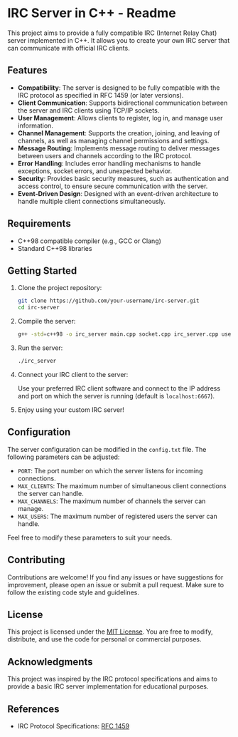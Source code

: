 # IRC Server in C++ - Readme

This project aims to provide a fully compatible IRC (Internet Relay Chat) server implemented in C++. It allows you to create your own IRC server that can communicate with official IRC clients.

## Features

- **Compatibility**: The server is designed to be fully compatible with the IRC protocol as specified in RFC 1459 (or later versions).
- **Client Communication**: Supports bidirectional communication between the server and IRC clients using TCP/IP sockets.
- **User Management**: Allows clients to register, log in, and manage user information.
- **Channel Management**: Supports the creation, joining, and leaving of channels, as well as managing channel permissions and settings.
- **Message Routing**: Implements message routing to deliver messages between users and channels according to the IRC protocol.
- **Error Handling**: Includes error handling mechanisms to handle exceptions, socket errors, and unexpected behavior.
- **Security**: Provides basic security measures, such as authentication and access control, to ensure secure communication with the server.
- **Event-Driven Design**: Designed with an event-driven architecture to handle multiple client connections simultaneously.

## Requirements

- C++98 compatible compiler (e.g., GCC or Clang)
- Standard C++98 libraries

## Getting Started

1. Clone the project repository:

   ```bash
   git clone https://github.com/your-username/irc-server.git
   cd irc-server
   ```

2. Compile the server:

   ```bash
   g++ -std=c++98 -o irc_server main.cpp socket.cpp irc_server.cpp user.cpp channel.cpp
   ```

3. Run the server:

   ```bash
   ./irc_server
   ```

4. Connect your IRC client to the server:

   Use your preferred IRC client software and connect to the IP address and port on which the server is running (default is `localhost:6667`).

5. Enjoy using your custom IRC server!

## Configuration

The server configuration can be modified in the `config.txt` file. The following parameters can be adjusted:

- `PORT`: The port number on which the server listens for incoming connections.
- `MAX_CLIENTS`: The maximum number of simultaneous client connections the server can handle.
- `MAX_CHANNELS`: The maximum number of channels the server can manage.
- `MAX_USERS`: The maximum number of registered users the server can handle.

Feel free to modify these parameters to suit your needs.

## Contributing

Contributions are welcome! If you find any issues or have suggestions for improvement, please open an issue or submit a pull request. Make sure to follow the existing code style and guidelines.

## License

This project is licensed under the [MIT License](https://opensource.org/licenses/MIT). You are free to modify, distribute, and use the code for personal or commercial purposes.

## Acknowledgments

This project was inspired by the IRC protocol specifications and aims to provide a basic IRC server implementation for educational purposes.

## References

- IRC Protocol Specifications: [RFC 1459](https://tools.ietf.org/html/rfc1459)